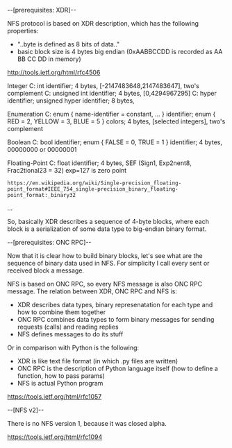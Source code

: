 --[prerequisites: XDR]--

NFS protocol is based on XDR description, which has
the following properties:

 * "..byte is defined as 8 bits of data.."
 * basic block size is 4 bytes big endian
   (0xAABBCCDD  is recorded as AA BB CC DD in memory)

http://tools.ietf.org/html/rfc4506


Integer
 C: int identifier;
    4 bytes, [-2147483648,2147483647], two's complement
 C: unsigned int identifier;
    4 bytes, [0,4294967295]
 C: hyper identifier;
    unsigned hyper identifier;
    8 bytes, 

Enumeration
 C: enum { name-identifier = constant, ... } identifier;
    enum { RED = 2, YELLOW = 3, BLUE = 5 } colors;
    4 bytes, [selected integers], two's complement

Boolean
 C: bool identifier;
    enum { FALSE = 0, TRUE = 1 } identifier;
    4 bytes, 00000000 or 00000001
    
Floating-Point
 C: float identifier;
    4 bytes, SEF (Sign1, Exp2nent8, Frac2tional23 = 32)
             exp=127 is zero point

    https://en.wikipedia.org/wiki/Single-precision_floating-point_format#IEEE_754_single-precision_binary_floating-point_format:_binary32
...


So, basically XDR describes a sequence of 4-byte blocks,
where each block is a serialization of some data type to
big-endian binary format.


--[prerequisites: ONC RPC]--

Now that it is clear how to build binary blocks, let's
see what are the sequence of binary data used in NFS.
For simplicity I call every sent or received block a
message.

NFS is based on ONC RPC, so every NFS message is also
ONC RPC message. The relation between XDR, ONC RPC and
NFS is:

  - XDR describes data types, binary represenatation
    for each type and how to combine them together
  - ONC RPC combines data types to form binary messages
    for sending requests (calls) and reading replies
  - NFS defines messages to do its stuff

Or in comparison with Python is the following:

  - XDR is like text file format (in which .py files
    are written)
  - ONC RPC is the description of Python language
    itself (how to define a function, how to pass params)
  - NFS is actual Python program

https://tools.ietf.org/html/rfc1057


--[NFS v2]--

There is no NFS version 1, because it was closed alpha.

https://tools.ietf.org/html/rfc1094

